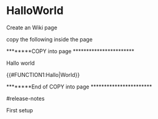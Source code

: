 # HalloWorld

Create an Wiki page 

copy the following inside the page

********COPY into page ***********************

<TAG1 arg1="xxx" arg2="xxx">
Hallo world
</TAG1>

{{#FUNCTION1:Hallo|World}}

********End of COPY into page ***********************

#release-notes

First setup
